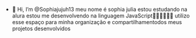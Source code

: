 - 👋 Hi, I’m @Sophiajujuh13
meu nome é sophia julia 
estou estudando na alura
estou me desenvolvendo na linguagem JavaScript🤦‍♂️😢😢🤢🤔
utilizo esse espaço para minha organização e compartilhamentodos meus projetos desenvolvidos
<!---
Sophiajujuh13/Sophiajujuh13 is a ✨ special ✨ repository because its `README.md` (this file) appears on your GitHub profile.
You can click the Preview link to take a look at your changes.
--->

